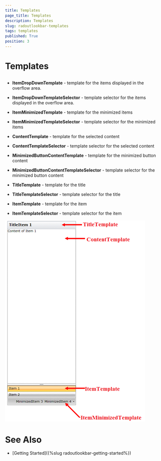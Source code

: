 ```yaml
---
title: Templates
page_title: Templates
description: Templates
slug: radoutlookbar-templates
tags: templates
published: True
position: 3
---
```


# Templates



## 

* __ItemDropDownTemplate__ - template for the items displayed in the overflow area.

* __ItemDropDownTemplateSelector__ - template selector for the items displayed in the overflow area.

* __ItemMinimizedTemplate__ - template for the minimized items

* __ItemMinimizedTemplateSelector__ - template selector for the minimized items

* __ContentTemplate__ - template for the selected content

* __ContentTemplateSelector__ - template selector for the selected content

* __MinimizedButtonContentTemplate__ - template for the minimized button content

* __MinimizedButtonContentTemplateSelector__ - template selector for the minimized button content

* __TitleTemplate__ - template for the title

* __TitleTemplateSelector__ - template selector for the title

* __ItemTemplate__ - template for the item

* __ItemTemplateSelector__ - template selector for the item

![](images/outloobar_templates.png)

# See Also

 * [Getting Started]({%slug radoutlookbar-getting-started%})
